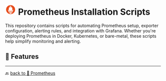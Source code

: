 # <img src="../../Assets/pics/icons8-prometheus-48.svg" width="35"> Prometheus Installation Scripts

This repository contains scripts for automating Prometheus setup, exporter configuration, alerting rules, and integration with Grafana. Whether you're deploying Prometheus in Docker, Kubernetes, or bare-metal, these scripts help simplify monitoring and alerting.

## 🚀 Features

---

🔙 [back to 📂 Prometheus](../)
